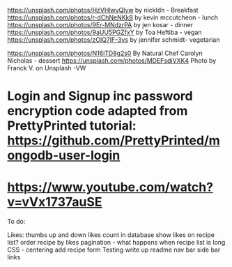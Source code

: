 https://unsplash.com/photos/HzVHlwvQlyw by nickldn - Breakfast
https://unsplash.com/photos/r-dChNeNKk8 by kevin mccutcheon - lunch
https://unsplash.com/photos/9Er-MNdzrPA by jen kosar - dinner
https://unsplash.com/photos/9aUU5PGZfxY by Toa Heftiba - vegan
https://unsplash.com/photos/zOlQ7lF-3vs by jennifer schmidt- vegetarian



https://unsplash.com/photos/N16iTD8g2s0 By Natural Chef Carolyn Nicholas - dessert
https://unsplash.com/photos/MDEFsdiVXK4 Photo by Franck V. on Unsplash -VW



# Login and Signup inc password encryption code adapted from PrettyPrinted tutorial: https://github.com/PrettyPrinted/mongodb-user-login 
# https://www.youtube.com/watch?v=vVx1737auSE



To do:

Likes: thumbs up and down
likes count in database
show likes on recipe list?
order recipe by likes
pagination - what happens when recipe list is long
CSS - centering add recipe form
Testing
write up readme
nav bar side bar links
  